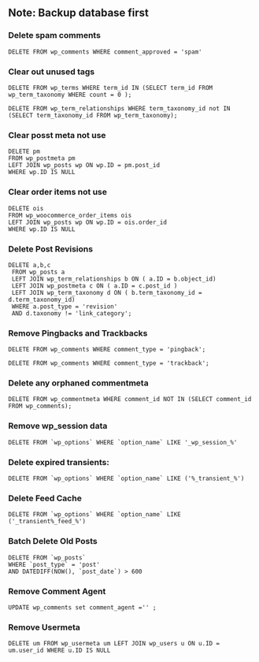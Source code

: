 ## Note: Backup database first

### Delete spam comments

```DELETE FROM wp_comments WHERE comment_approved = 'spam'```

### Clear out unused tags

```DELETE FROM wp_terms WHERE term_id IN (SELECT term_id FROM wp_term_taxonomy WHERE count = 0 );```

```DELETE FROM wp_term_relationships WHERE term_taxonomy_id not IN (SELECT term_taxonomy_id FROM wp_term_taxonomy);```

### Clear posst meta not use

```
DELETE pm
FROM wp_postmeta pm
LEFT JOIN wp_posts wp ON wp.ID = pm.post_id
WHERE wp.ID IS NULL
```

### Clear order items not use

```
DELETE ois
FROM wp_woocommerce_order_items ois
LEFT JOIN wp_posts wp ON wp.ID = ois.order_id
WHERE wp.ID IS NULL
```

### Delete Post Revisions

```
DELETE a,b,c
 FROM wp_posts a
 LEFT JOIN wp_term_relationships b ON ( a.ID = b.object_id)
 LEFT JOIN wp_postmeta c ON ( a.ID = c.post_id )
 LEFT JOIN wp_term_taxonomy d ON ( b.term_taxonomy_id = d.term_taxonomy_id)
 WHERE a.post_type = 'revision'
 AND d.taxonomy != 'link_category';
```
 
### Remove Pingbacks and Trackbacks

```DELETE FROM wp_comments WHERE comment_type = 'pingback';```

```DELETE FROM wp_comments WHERE comment_type = 'trackback';```

### Delete any orphaned commentmeta

```DELETE FROM wp_commentmeta WHERE comment_id NOT IN (SELECT comment_id FROM wp_comments);```

### Remove wp_session data

```DELETE FROM `wp_options` WHERE `option_name` LIKE '_wp_session_%'```

### Delete expired transients:

```DELETE FROM `wp_options` WHERE `option_name` LIKE ('%_transient_%')```

### Delete Feed Cache

```DELETE FROM `wp_options` WHERE `option_name` LIKE ('_transient%_feed_%')```

### Batch Delete Old Posts

```
DELETE FROM `wp_posts`
WHERE `post_type` = 'post'
AND DATEDIFF(NOW(), `post_date`) > 600
```

### Remove Comment Agent

```UPDATE wp_comments set comment_agent ='' ;```

### Remove Usermeta

```DELETE um FROM wp_usermeta um LEFT JOIN wp_users u ON u.ID = um.user_id WHERE u.ID IS NULL```
